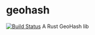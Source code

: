 geohash
=======

[![Build Status](https://travis-ci.org/windoze/geohash-rust.svg?branch=master)](https://travis-ci.org/windoze/geohash-rust)
A Rust GeoHash lib
